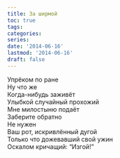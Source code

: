 ```yaml
---
title: За ширмой
toc: true
tags:
categories:
series:
date: '2014-06-16'
lastmod: '2014-06-16'
draft: false
---
```


<!--more-->

Упрёком по ране \
Ну что же \
Когда-нибудь заживёт \
Улыбкой случайный прохожий \
Мне милостыню подаёт \
Заберите обратно \
Не нужен \
Ваш рот, искривлённый дугой \
Только что дожевавший свой ужин \
Оскалом кричащий: “Изгой!”

